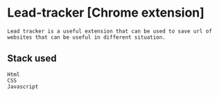 # Lead-tracker [Chrome extension]

    Lead tracker is a useful extension that can be used to save url of websites that can be useful in different situation.

## Stack used

    Html
    CSS
    Javascript
